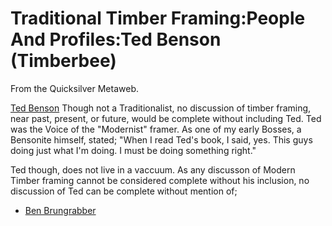 
# Traditional Timber Framing:People And Profiles:Ted Benson (Timberbee)

From the Quicksilver Metaweb.

[Ted Benson](/http-www-bensonwood-com) Though not a Traditionalist, no discussion of timber framing, near past, present, or future, would be complete without including Ted. Ted was the Voice of the "Modernist" framer. As one of my early Bosses, a Bensonite himself, stated;
"When I read Ted's book, I said, yes. This guys doing just what I'm doing. I must be doing something right."

Ted though, does not live in a vaccuum. As any discusson of Modern Timber framing cannot be considered complete without his inclusion, no discussion of Ted can be complete without mention of;
* [Ben Brungrabber](/traditional-timber-framing-people-and-profiles-ben-brungraber-timberbee)
